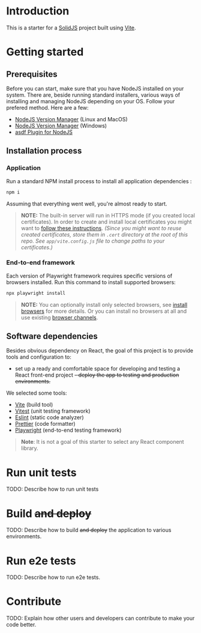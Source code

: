 # Introduction
This is a starter for a [SolidJS](https://www.solidjs.com/) project built using [Vite](https://vitejs.dev/).

# Getting started

## Prerequisites

Before you can start, make sure that you have NodeJS installed on your system. There are, beside running standard installers, various ways of installing and managing NodeJS depending on your OS. Follow your prefered method. Here are a few:

- [NodeJS Version Manager](https://github.com/nvm-sh/nvm) (Linux and MacOS)
- [NodeJS Version Manager](https://github.com/coreybutler/nvm-windows) (Windows)
- [asdf Plugin for NodeJS](https://github.com/asdf-vm/asdf-nodejs)

## Installation process

### Application

Run a standard NPM install process to install all application dependencies :

```sh
npm i
```

Assuming that everything went well, you're almost ready to start.

> **NOTE:** The built-in server will run in HTTPS mode (if you created local certificates). In order to create and install local certificates you might want to [follow these instructions](https://stackoverflow.com/questions/69417788/vite-https-on-localhost). _(Since you might want to reuse created certificates, store them in `.cert` directory at the root of this repo. See `app/vite.config.js` file to change paths to your certificates.)_

### End-to-end framework

Each version of Playwright framework requires specific versions of browsers installed. Run this command to install supported browsers:

```sh
npx playwright install
```

> **NOTE:** You can optionally install only selected browsers, see [install browsers](https://playwright.dev/docs/cli#install-browsers) for more details. Or you can install no browsers at all and use existing [browser channels](https://playwright.dev/docs/browsers).


## Software dependencies

Besides obvious dependency on React, the goal of this project is to provide tools and configuration to:

- set up a ready and comfortable space for developing and testing a React front-end project
~~- deploy the app to testing and production environments.~~

We selected some tools:

- [Vite](https://vitejs.dev/) (build tool)
- [Vitest](https://vitest.dev/) (unit testing framework)
- [Eslint](https://eslint.org) (static code analyzer)
- [Prettier](https://prettier.io) (code formatter)
- [Playwright](https://playwright.dev/) (end-to-end testing framework)

> **Note**: It is not a goal of this starter to select any React component library.

# Run unit tests
TODO: Describe how to run unit tests

# Build ~~and deploy~~
TODO: Describe how to build ~~and deploy~~ the application to various environments.

# Run e2e tests
TODO: Describe how to run e2e tests.

# Contribute
TODO: Explain how other users and developers can contribute to make your code better.